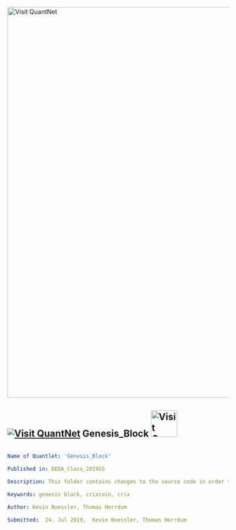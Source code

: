[<img src="https://github.com/QuantLet/Styleguide-and-FAQ/blob/master/pictures/banner.png" width="888" alt="Visit QuantNet">](http://quantlet.de/)

## [<img src="https://github.com/QuantLet/Styleguide-and-FAQ/blob/master/pictures/qloqo.png" alt="Visit QuantNet">](http://quantlet.de/) **Genesis_Block** [<img src="https://github.com/QuantLet/Styleguide-and-FAQ/blob/master/pictures/QN2.png" width="60" alt="Visit QuantNet 2.0">](http://quantlet.de/)

```yaml

Name of Quantlet: 'Genesis_Block'

Published in: DEDA_Class_2019SS

Description: This folder contains changes to the source code in order to be able to mine the genesis block 
 
Keywords: genesis block, crixcoin, crix

Author: Kevin Noessler, Thomas Herrdum

Submitted:  24. Jul 2019,  Kevin Noessler, Thomas Herrdum

```